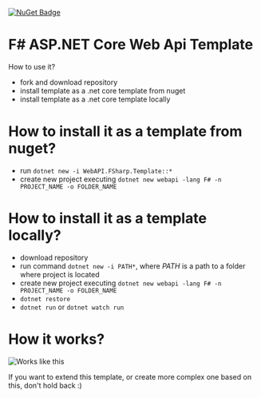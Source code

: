 [![NuGet Badge](https://buildstats.info/nuget/WebAPI.FSharp.Template)](https://www.nuget.org/packages/WebAPI.FSharp.Template)

# F# ASP.NET Core Web Api Template
How to use it?
* fork and download repository
* install template as a .net core template from nuget
* install template as a .net core template locally

# How to install it as a template from nuget?
* run `dotnet new -i WebAPI.FSharp.Template::*`
* create new project executing `dotnet new webapi -lang F# -n PROJECT_NAME -o FOLDER_NAME`

# How to install it as a template locally?
* download repository
* run command `dotnet new -i PATH*`, where *PATH* is a path to a folder where project is located
* create new project executing `dotnet new webapi -lang F# -n PROJECT_NAME -o FOLDER_NAME`
* `dotnet restore`
* `dotnet run` or `dotnet watch run`

# How it works?
![Works like this](http://i.imgur.com/NoMYhLh.gif)

If you want to extend this template, or create more complex one based on this, don't hold back :)
